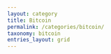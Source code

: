 ```yaml
---
layout: category
title: Bitcoin  
permalink: /categories/bitcoin/
taxonomy: bitcoin
entries_layout: grid  
---
```

<!-- # Bitcoin
Here's the list of my posts dedicated to Bitcoin
<ul>
{% for post in site.categories.bitcoin %}
  {% if post.url %}
      <li><a href="{{ post.url }}">{{ post.title }}</a></li>
  {% endif %}
{% endfor %}
</ul> -->
